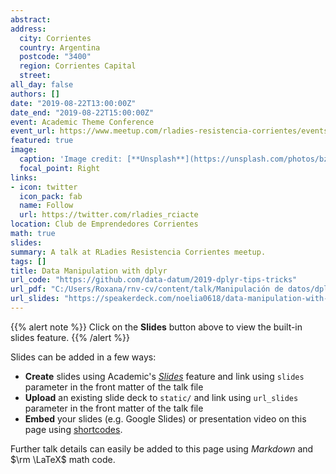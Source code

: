 ```yaml
---
abstract:
address:
  city: Corrientes
  country: Argentina
  postcode: "3400"
  region: Corrientes Capital
  street: 
all_day: false
authors: []
date: "2019-08-22T13:00:00Z"
date_end: "2019-08-22T15:00:00Z"
event: Academic Theme Conference
event_url: https://www.meetup.com/rladies-resistencia-corrientes/events/263055088/
featured: true
image:
  caption: 'Image credit: [**Unsplash**](https://unsplash.com/photos/bzdhc5b3Bxs)'
  focal_point: Right
links:
- icon: twitter
  icon_pack: fab
  name: Follow
  url: https://twitter.com/rladies_rciacte
location: Club de Emprendedores Corrientes
math: true
slides: 
summary: A talk at RLadies Resistencia Corrientes meetup.
tags: []
title: Data Manipulation with dplyr
url_code: "https://github.com/data-datum/2019-dplyr-tips-tricks"
url_pdf: "C:/Users/Roxana/rnv-cv/content/talk/Manipulación de datos/dplyr-tutorial.pdf"
url_slides: "https://speakerdeck.com/noelia0618/data-manipulation-with-dplyr-rladies-talk"
---
```


{{% alert note %}}
Click on the **Slides** button above to view the built-in slides feature.
{{% /alert %}}

Slides can be added in a few ways:

- **Create** slides using Academic's [*Slides*](https://sourcethemes.com/academic/docs/managing-content/#create-slides) feature and link using `slides` parameter in the front matter of the talk file
- **Upload** an existing slide deck to `static/` and link using `url_slides` parameter in the front matter of the talk file
- **Embed** your slides (e.g. Google Slides) or presentation video on this page using [shortcodes](https://sourcethemes.com/academic/docs/writing-markdown-latex/).

Further talk details can easily be added to this page using *Markdown* and $\rm \LaTeX$ math code.
